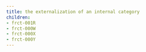 ```yaml
---
title: the externalization of an internal category
children:
- frct-001R
- frct-000W
- frct-000X
- frct-000Y
---
```


